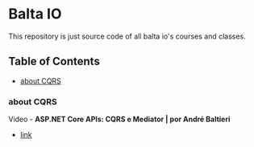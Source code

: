 # Balta IO

This repository is just source code of all balta io's courses and classes.

## Table of Contents

- [about CQRS](#about-cqrs)

### about CQRS

Video - **ASP.NET Core APIs: CQRS e Mediator | por André Baltieri**

- [link](https://www.youtube.com/watch?v=G0yi5PTzhLA)
